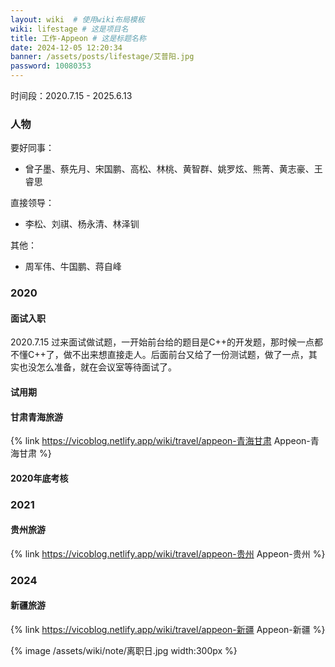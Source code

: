```yaml
---
layout: wiki  # 使用wiki布局模板
wiki: lifestage # 这是项目名
title: 工作-Appeon # 这是标题名称
date: 2024-12-05 12:20:34
banner: /assets/posts/lifestage/艾普阳.jpg
password: 10080353
---
```


时间段：2020.7.15 - 2025.6.13

### 人物
要好同事：  
- 曾子墨、蔡先月、宋国鹏、高松、林桃、黄智群、姚罗炫、熊菁、黄志豪、王睿思  

直接领导：  
- 李松、刘祺、杨永清、林泽钏  

其他：  
- 周军伟、牛国鹏、蒋自峰

### 2020
#### 面试入职
2020.7.15 过来面试做试题，一开始前台给的题目是C++的开发题，那时候一点都不懂C++了，做不出来想直接走人。后面前台又给了一份测试题，做了一点，其实也没怎么准备，就在会议室等待面试了。

#### 试用期
#### 甘肃青海旅游
{% link https://vicoblog.netlify.app/wiki/travel/appeon-青海甘肃 Appeon-青海甘肃 %}

#### 2020年底考核

### 2021
#### 贵州旅游
{% link https://vicoblog.netlify.app/wiki/travel/appeon-贵州 Appeon-贵州 %}

### 2024
#### 新疆旅游
{% link https://vicoblog.netlify.app/wiki/travel/appeon-新疆 Appeon-新疆 %}


{% image /assets/wiki/note/离职日.jpg width:300px %}

